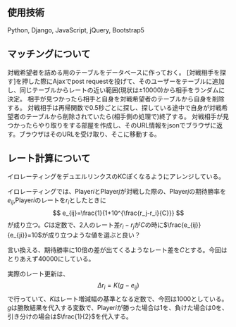 <script type="text/javascript" async src="https://cdnjs.cloudflare.com/ajax/libs/mathjax/2.7.7/MathJax.js?config=TeX-MML-AM_CHTML">
</script>
<script type="text/x-mathjax-config">
 MathJax.Hub.Config({
 tex2jax: {
 inlineMath: [['$', '$'] ],
 displayMath: [ ['$$','$$'], ["\\[","\\]"] ]
 }
 });
</script>
## 使用技術
Python, Django, JavaScript, jQuery, Bootstrap5

## マッチングについて

対戦希望者を詰める用のテーブルをデータベースに作っておく。
[対戦相手を探す]を押した際にAjaxでpost requestを投げて、そのユーザーをテーブルに追加し、同じテーブルからレートの近い範囲(現状は±10000)から相手をランダムに決定。
相手が見つかったら相手と自身を対戦希望者のテーブルから自身を削除する。
対戦相手は再帰関数で0.5秒ごとに探し、探している途中で自身が対戦希望者のテーブルから削除されていたら(相手側の処理で)終了する。
対戦相手が見つかったらやり取りをする部屋を作成し、そのURL情報をjsonでブラウザに返す。ブラウザはそのURLを受け取り、そこに移動する。

## レート計算について

イロレーティングをデュエルリンクスのKCぽくなるようにアレンジしている。

イロレーティングでは、Player$i$とPlayer$j$が対戦した際の、Player$j$の期待勝率を$e_{ij}$,Player$i$のレートを$r_i$としたときに
$$ e_{ij}=\frac{1}{1+10^{\frac{r_j-r_i}{C}}} $$
が成り立つ。$C$は定数で、2人のレート差$r_i-r_j$が$C$の時に$\frac{e_{ij}}{e_{ji}}=10$が成り立つような値を選ぶと良い？

言い換える、期待勝率に10倍の差が出てくるようなレート差を$C$とする。今回はとりあえず$40000$にしている。

実際のレート更新は、
$$\Delta{r_i}=K(g - e_{ij})$$
で行っていて、$K$はレート増減幅の基準となる定数で、今回は$1000$としている。
$g$は勝敗結果を代入する変数で、Player$i$が勝った場合は$1$を、負けた場合は$0$を、引き分けの場合は$\frac{1}{2}$を代入する。